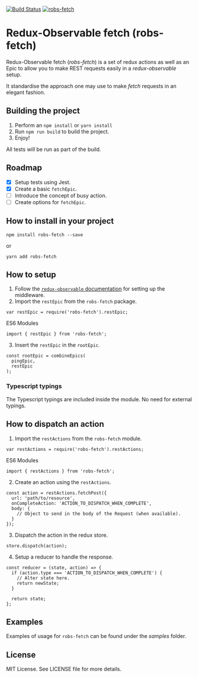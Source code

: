 [![Build Status](https://travis-ci.org/gretro/robs-fetch.svg?branch=master)](https://travis-ci.org/gretro/robs-fetch)
[![robs-fetch](https://img.shields.io/npm/v/robs-fetch.svg)](https://www.npmjs.com/package/robs-fetch)

# Redux-Observable fetch (robs-fetch)
Redux-Observable fetch (*robs-fetch*) is a set of redux actions as well as an Epic to allow you to make REST requests easily in a *redux-observable* setup.

It standardise the approach one may use to make *fetch* requests in an elegant fashion.

## Building the project
1. Perform an `npm install` or `yarn install`
2. Run `npm run build` to build the project.
3. Enjoy!

All tests will be run as part of the build.

## Roadmap
 - [x] Setup tests using Jest.
 - [x] Create a basic `fetchEpic`.
 - [ ] Introduce the concept of busy action. 
 - [ ] Create options for `fetchEpic`.

## How to install in your project
```
npm install robs-fetch --save
```
or
```
yarn add robs-fetch
```

## How to setup
1. Follow the [`redux-observable` documentation](https://redux-observable.js.org/docs/basics/SettingUpTheMiddleware.html) for setting up the middleware.
2. Import the `restEpic` from the `robs-fetch` package.
```
var restEpic = require('robs-fetch').restEpic;
```
ES6 Modules
```
import { restEpic } from 'robs-fetch';
```
3. Insert the `restEpic` in the `rootEpic`.
```
const rootEpic = combineEpics(
  pingEpic,
  restEpic
);
```

### Typescript typings
The Typescript typings are included inside the module. No need for external typings.

## How to dispatch an action
1. Import the `restActions` from the `robs-fetch` module.
```
var restActions = require('robs-fetch').restActions;
```
ES6 Modules
```
import { restActions } from 'robs-fetch';
```
2. Create an action using the `restActions`.
```
const action = restActions.fetchPost({
  url: 'path/to/resource',
  onCompleteAction: 'ACTION_TO_DISPATCH_WHEN_COMPLETE',
  body: {
    // Object to send in the body of the Request (when available).
  }
});
```
3. Dispatch the action in the redux store.
```
store.dispatch(action);
```
4. Setup a reducer to handle the response.
```
const reducer = (state, action) => {
  if (action.type === 'ACTION_TO_DISPATCH_WHEN_COMPLETE') {
    // Alter state here.
    return newState;
  }

  return state;
};
```

## Examples
Examples of usage for `robs-fetch` can be found under the *samples* folder.

## License
 MIT License. See LICENSE file for more details.
